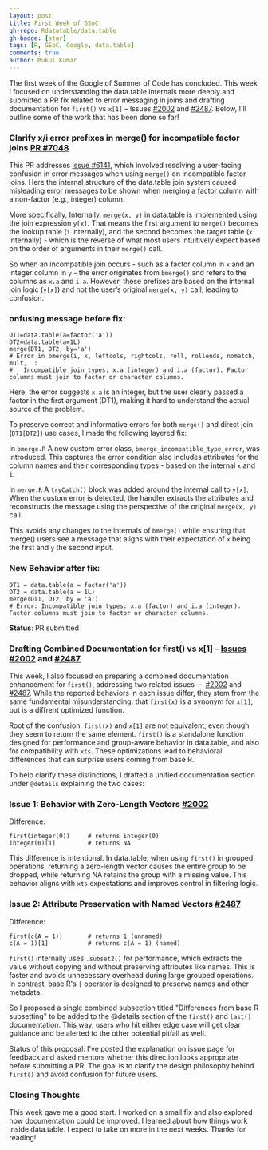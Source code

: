 ```yaml
---
layout: post
title: First Week of GSoC
gh-repo: Rdatatable/data.table
gh-badge: [star]
tags: [R, GSoC, Google, data.table]
comments: true
author: Mukul Kumar
---
```


The first week of the Google of Summer of Code has concluded. This week I focused on understanding the data.table internals more deeply and submitted a PR fix related to error messaging in joins and drafting documentation for `first()` vs `x[1]` – Issues [#2002](https://github.com/Rdatatable/data.table/issues/2002) and [#2487](https://github.com/Rdatatable/data.table/issues/2487). Below, I'll outline some of the work that has been done so far!

### Clarify x/i error prefixes in merge() for incompatible factor joins [PR #7048](https://github.com/Rdatatable/data.table/pull/7048)

This PR addresses [issue #6141](https://github.com/Rdatatable/data.table/issues/6641), which involved  resolving a user-facing confusion in error messages when using `merge()` on incompatible factor joins. Here the internal structure of the data.table join system caused misleading error messages to be shown when merging a factor column with a non-factor (e.g., integer) column.

More specifically, Internally, `merge(x, y)` in data.table is implemented using the join expression `y[x]`. That means the first argument to `merge()` becomes the lookup table (`i` internally), and the second becomes the target table (`x` internally) - which is the reverse of what most users intuitively expect based on the order of arguments in their `merge()` call.

So when an incompatible join occurs - such as a factor column in `x` and an integer column in `y` - the error originates from `bmerge()` and refers to the columns as `x.a` and `i.a`. However, these prefixes are based on the internal join logic (`y[x]`) and not the user’s original `merge(x, y)` call, leading to confusion.

### onfusing message before fix:
```
DT1=data.table(a=factor('a'))
DT2=data.table(a=1L)
merge(DT1, DT2, by='a')
# Error in bmerge(i, x, leftcols, rightcols, roll, rollends, nomatch, mult,  : 
#   Incompatible join types: x.a (integer) and i.a (factor). Factor columns must join to factor or character columns.
```
Here, the error suggests `x.a` is an integer, but the user clearly passed a factor in the first argument (DT1), making it hard to understand the actual source of the problem.

To preserve correct and informative errors for both `merge()` and direct join (`DT1[DT2]`) use cases, I made the following layered fix:

In `bmerge.R`
A new custom error class, `bmerge_incompatible_type_error`, was introduced. This captures the error condition also includes attributes for the column names and their corresponding types - based on the internal `x` and `i`.

In `merge.R`
A `tryCatch()` block was added around the internal call to `y[x]`. When the custom error is detected, the handler extracts the attributes and reconstructs the message using the perspective of the original `merge(x, y)` call.

This avoids any changes to the internals of `bmerge()` while ensuring that merge() users see a message that aligns with their expectation of `x` being the first and `y` the second input.

### New Behavior after fix:
```
DT1 = data.table(a = factor('a'))
DT2 = data.table(a = 1L)
merge(DT1, DT2, by = 'a')
# Error: Incompatible join types: x.a (factor) and i.a (integer). Factor columns must join to factor or character columns.
```

**Status**: PR submitted

###  Drafting Combined Documentation for first() vs x[1] – [Issues #2002](https://github.com/Rdatatable/data.table/issues/2002) and [#2487](https://github.com/Rdatatable/data.table/issues/2487) 

This week, I also focused on preparing a combined documentation enhancement for `first()`, addressing two related issues — [#2002](https://github.com/Rdatatable/data.table/issues/2002) and [#2487](https://github.com/Rdatatable/data.table/issues/2487). While the reported behaviors in each issue differ, they stem from the same fundamental misunderstanding: that `first(x)` is a synonym for `x[1]`, but is a diffrent optimized function.

Root of the confusion: `first(x)` and `x[1]` are not equivalent, even though they seem to return the same element. `first()` is a standalone function designed for performance and group-aware behavior in data.table, and also for compatibility with `xts`. These optimizations lead to behavioral differences that can surprise users coming from base R.

To help clarify these distinctions, I drafted a unified documentation section under `@details` explaining the two cases:

### Issue 1: Behavior with Zero-Length Vectors [#2002](https://github.com/Rdatatable/data.table/issues/2002)

Difference:

```
first(integer(0))     # returns integer(0)
integer(0)[1]         # returns NA
```

This difference is intentional. In data.table, when using `first()` in grouped operations, returning a zero-length vector causes the entire group to be dropped, while returning NA retains the group with a missing value. This behavior aligns with `xts` expectations and improves control in filtering logic.

### Issue 2: Attribute Preservation with Named Vectors [#2487](https://github.com/Rdatatable/data.table/issues/2487)

Difference:
```
first(c(A = 1))       # returns 1 (unnamed)
c(A = 1)[1]           # returns c(A = 1) (named)

```

`first()` internally uses `.subset2()` for performance, which extracts the value without copying and without preserving attributes like names. This is faster and avoids unnecessary overhead during large grouped operations. In contrast, base R's `[` operator is designed to preserve names and other metadata.

So I proposed a single combined subsection titled "Differences from base R subsetting" to be added to the @details section of the `first()` and `last()` documentation. This way, users who hit either edge case will get clear guidance and be alerted to the other potential pitfall as well.

Status of this proposal:
I’ve posted the explanation on issue page for feedback and asked mentors whether this direction looks appropriate before submitting a PR. The goal is to clarify the design philosophy behind `first()` and avoid confusion for future users.

### Closing Thoughts
This week gave me a good start. I worked on a small fix and also explored how documentation could be improved. I learned about how things work inside data.table. I expect to take on more in the next weeks. Thanks for reading!

